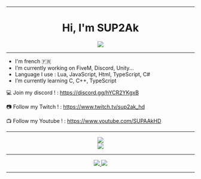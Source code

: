 
____
      
<h1 align="center">Hi, I'm SUP2Ak</h1>


<div align="center">
  <a align="center" href="https://discords.com/bio/p/sup2ak" target="_blank">
    <img align="center" src="https://discord.c99.nl/widget/theme-3/813886677142994994.png"/>
  </a>
</div>


____
      
- I'm french :fr:
- I’m currently working on FiveM, Discord, Unity...
- Language I use : Lua, JavaScript, Html, TypeScript, C#
- I’m currently learning C, C++, TypeScript

💻 Join my discord ! : https://discord.gg/hYCR2YKgxB

📷 Follow my Twitch ! : https://www.twitch.tv/sup2ak_hd

📺 Follow my Youtube ! : https://www.youtube.com/SUPAAkHD

____
         
<div align="center">
    <img align="center" src="https://github-readme-stats.vercel.app/api/?username=SUP2Ak&theme=gotham&show_icons=true" />
</div>
<div align="center">
    <img align="center" src="https://github-readme-stats.quantumlytangled.vercel.app/api/top-langs/?username=SUP2Ak&theme=gotham&layout=default&show_icons=true" />
</div>

____
        
<p align="center"><a href="https://discord.gg/hYCR2YKgxB">
      <img src="https://img.shields.io/discord/840724430694514729?style=for-the-badge&logo=discord&labelColor=7289da&logoColor=white&color=2c2f33&label=Discord"/>
    </a>
    <a href="https://visitorbadge.io/status?path=https%3A%2F%2Fgithub.com%2Fach-git"><img src="https://api.visitorbadge.io/api/visitors?path=https%3A%2F%2Fgithub.com%2Fach-git&labelColor=%23333333&countColor=%23ba68c8&style=flat" /></a>
</p>

____
      